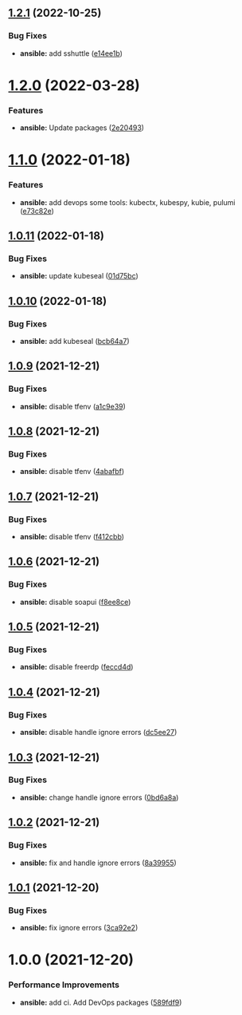 ## [1.2.1](https://github.com/hackwish/ansible-common-mac-devops-desktop/compare/v1.2.0...v1.2.1) (2022-10-25)


### Bug Fixes

* **ansible:** add sshuttle ([e14ee1b](https://github.com/hackwish/ansible-common-mac-devops-desktop/commit/e14ee1bc6c7460b9b0bbd186981547a30a860f63))

# [1.2.0](https://github.com/hackwish/ansible-common-mac-devops-desktop/compare/v1.1.0...v1.2.0) (2022-03-28)


### Features

* **ansible:** Update packages ([2e20493](https://github.com/hackwish/ansible-common-mac-devops-desktop/commit/2e2049309738151b542046ec48fa134d4cbd32c6))

# [1.1.0](https://github.com/hackwish/ansible-common-mac-devops-desktop/compare/v1.0.11...v1.1.0) (2022-01-18)


### Features

* **ansible:** add devops some tools: kubectx, kubespy, kubie, pulumi ([e73c82e](https://github.com/hackwish/ansible-common-mac-devops-desktop/commit/e73c82e4293ffa608073316fbcede957fb8dfb81))

## [1.0.11](https://github.com/hackwish/ansible-common-mac-devops-desktop/compare/v1.0.10...v1.0.11) (2022-01-18)


### Bug Fixes

* **ansible:** update kubeseal ([01d75bc](https://github.com/hackwish/ansible-common-mac-devops-desktop/commit/01d75bccfcea05207b6314c41dae0a24b2ed7a13))

## [1.0.10](https://github.com/hackwish/ansible-common-mac-devops-desktop/compare/v1.0.9...v1.0.10) (2022-01-18)


### Bug Fixes

* **ansible:** add kubeseal ([bcb64a7](https://github.com/hackwish/ansible-common-mac-devops-desktop/commit/bcb64a7a17de142f577d4857dde2c4fa1107c36b))

## [1.0.9](https://github.com/hackwish/ansible-common-mac-devops-desktop/compare/v1.0.8...v1.0.9) (2021-12-21)


### Bug Fixes

* **ansible:** disable tfenv ([a1c9e39](https://github.com/hackwish/ansible-common-mac-devops-desktop/commit/a1c9e390fa34646914f5f14ac06f0fa636fd9e62))

## [1.0.8](https://github.com/hackwish/ansible-common-mac-devops-desktop/compare/v1.0.7...v1.0.8) (2021-12-21)


### Bug Fixes

* **ansible:** disable tfenv ([4abafbf](https://github.com/hackwish/ansible-common-mac-devops-desktop/commit/4abafbf43e815e5b138b1c194c848037e90f7730))

## [1.0.7](https://github.com/hackwish/ansible-common-mac-devops-desktop/compare/v1.0.6...v1.0.7) (2021-12-21)


### Bug Fixes

* **ansible:** disable tfenv ([f412cbb](https://github.com/hackwish/ansible-common-mac-devops-desktop/commit/f412cbbc3c18edbce4701030545aaf4884eac538))

## [1.0.6](https://github.com/hackwish/ansible-common-mac-devops-desktop/compare/v1.0.5...v1.0.6) (2021-12-21)


### Bug Fixes

* **ansible:** disable soapui ([f8ee8ce](https://github.com/hackwish/ansible-common-mac-devops-desktop/commit/f8ee8cef4d91938401859b40df8f014827ffca25))

## [1.0.5](https://github.com/hackwish/ansible-common-mac-devops-desktop/compare/v1.0.4...v1.0.5) (2021-12-21)


### Bug Fixes

* **ansible:** disable freerdp ([feccd4d](https://github.com/hackwish/ansible-common-mac-devops-desktop/commit/feccd4d6262e4688a7c98667e5ca53f4b2563f83))

## [1.0.4](https://github.com/hackwish/ansible-common-mac-devops-desktop/compare/v1.0.3...v1.0.4) (2021-12-21)


### Bug Fixes

* **ansible:** disable handle ignore errors ([dc5ee27](https://github.com/hackwish/ansible-common-mac-devops-desktop/commit/dc5ee277a222fc47e0f5c2b12dce8fc8d7ef5373))

## [1.0.3](https://github.com/hackwish/ansible-common-mac-devops-desktop/compare/v1.0.2...v1.0.3) (2021-12-21)


### Bug Fixes

* **ansible:** change handle ignore errors ([0bd6a8a](https://github.com/hackwish/ansible-common-mac-devops-desktop/commit/0bd6a8aa03823dc184db5e4729e6c99d2b865b90))

## [1.0.2](https://github.com/hackwish/ansible-common-mac-devops-desktop/compare/v1.0.1...v1.0.2) (2021-12-21)


### Bug Fixes

* **ansible:** fix and handle  ignore errors ([8a39955](https://github.com/hackwish/ansible-common-mac-devops-desktop/commit/8a39955091d0efa710ce9b4c0a3ef4957f9b48e6))

## [1.0.1](https://github.com/hackwish/ansible-common-mac-devops-desktop/compare/v1.0.0...v1.0.1) (2021-12-20)


### Bug Fixes

* **ansible:** fix ignore errors ([3ca92e2](https://github.com/hackwish/ansible-common-mac-devops-desktop/commit/3ca92e2160bacd46960b56a2b6578338d68810a0))

# 1.0.0 (2021-12-20)


### Performance Improvements

* **ansible:** add ci. Add DevOps packages ([589fdf9](https://github.com/hackwish/ansible-common-mac-devops-desktop/commit/589fdf936968f747a9466dc2413c85e55f226218))
